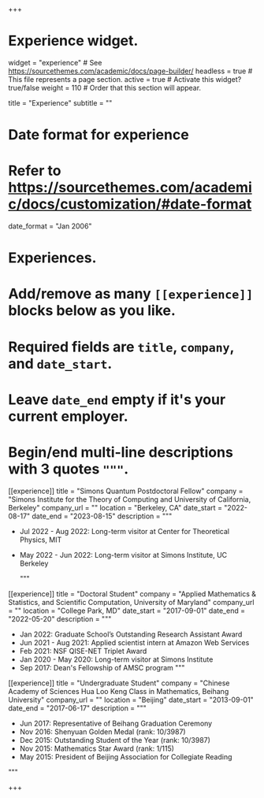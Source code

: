 +++
# Experience widget.
widget = "experience"  # See https://sourcethemes.com/academic/docs/page-builder/
headless = true  # This file represents a page section.
active = true  # Activate this widget? true/false
weight = 110  # Order that this section will appear.

title = "Experience"
subtitle = ""

# Date format for experience
#   Refer to https://sourcethemes.com/academic/docs/customization/#date-format
date_format = "Jan 2006"

# Experiences.
#   Add/remove as many `[[experience]]` blocks below as you like.
#   Required fields are `title`, `company`, and `date_start`.
#   Leave `date_end` empty if it's your current employer.
#   Begin/end multi-line descriptions with 3 quotes `"""`.
[[experience]]
  title = "Simons Quantum Postdoctoral Fellow"
  company = "Simons Institute for the Theory of Computing and University of California, Berkeley"
  company_url = ""
  location = "Berkeley, CA"
  date_start = "2022-08-17"
  date_end = "2023-08-15"
  description = """

  * Jul 2022 - Aug 2022: Long-term visitor at Center for Theoretical Physics, MIT

  * May 2022 - Jun 2022: Long-term visitor at Simons Institute, UC Berkeley

    """

[[experience]]
  title = "Doctoral Student"
  company = "Applied Mathematics & Statistics, and Scientific Computation, University of Maryland"
  company_url = ""
  location = "College Park, MD"
  date_start = "2017-09-01"
  date_end = "2022-05-20"
  description = """

  * Jan 2022: Graduate School’s Outstanding Research Assistant Award
  * Jun 2021 - Aug 2021: Applied scientist intern at Amazon Web Services
  * Feb 2021: NSF QISE-NET Triplet Award
  * Jan 2020 - May 2020: Long-term visitor at Simons Institute
  * Sep 2017: Dean's Fellowship of AMSC program
      """

[[experience]]
  title = "Undergraduate Student"
  company = "Chinese Academy of Sciences Hua Loo Keng Class in Mathematics, Beihang University"
  company_url = ""
  location = "Beijing"
  date_start = "2013-09-01"
  date_end = "2017-06-17"
  description = """

  * Jun 2017: Representative of Beihang Graduation Ceremony
  * Nov 2016: Shenyuan Golden Medal (rank: 10/3987)
  * Dec 2015: Outstanding Student of the Year (rank: 10/3987)
  * Nov 2015: Mathematics Star Award (rank: 1/115)
  * May 2015: President of Beijing Association for Collegiate Reading

 """

+++
